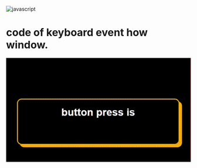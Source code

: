 ![javascript](https://ronanlopes.me/wp-content/uploads/2020/11/javascript.png)

# code of keyboard event how window.

![GIF](https://github.com/codigoperfeito/Exercises/blob/main/Javascript/exercises-8/03265840ca664f8e91c6f11cd62c679616_49_41%20(2).gif?raw=true)


